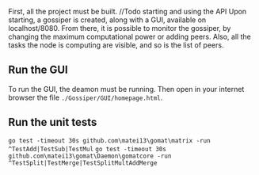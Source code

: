 First, all the project must be built.
//Todo starting and using the API
Upon starting, a gossiper is created, along with a GUI, available on localhost/8080. From there, it is possible to monitor the gossiper, by changing the maximum computational power or adding peers. Also, all the tasks the node is computing are visible, and so is the list of peers.

## Run the GUI
To run the GUI, the deamon must be running. Then open in your internet browser the file `./Gossiper/GUI/homepage.html`.

## Run the unit tests
`go test -timeout 30s github.com\matei13\gomat\matrix -run ^TestAdd|TestSub|TestMul`
`go test -timeout 30s github.com\matei13\gomat\Daemon\gomatcore -run ^TestSplit|TestMerge|TestSplitMultAddMerge`